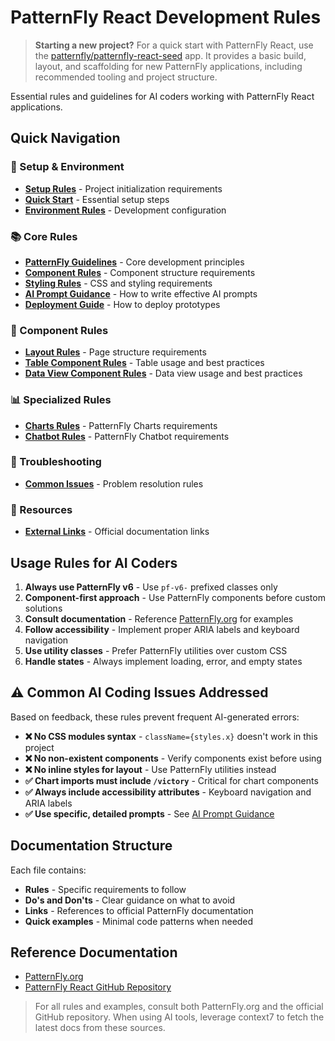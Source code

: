 # PatternFly React Development Rules

> **Starting a new project?**
> For a quick start with PatternFly React, use the [patternfly/patternfly-react-seed](https://github.com/patternfly/patternfly-react-seed) app. It provides a basic build, layout, and scaffolding for new PatternFly applications, including recommended tooling and project structure.

Essential rules and guidelines for AI coders working with PatternFly React applications.

## Quick Navigation

### 🚀 Setup & Environment
- [**Setup Rules**](./setup/README.md) - Project initialization requirements
- [**Quick Start**](./setup/quick-start.md) - Essential setup steps
- [**Environment Rules**](./setup/development-environment.md) - Development configuration

### 📚 Core Rules
- [**PatternFly Guidelines**](./guidelines/README.md) - Core development principles
- [**Component Rules**](./guidelines/component-architecture.md) - Component structure requirements
- [**Styling Rules**](./guidelines/styling-standards.md) - CSS and styling requirements
- [**AI Prompt Guidance**](./guidelines/ai-prompt-guidance.md) - How to write effective AI prompts
- [**Deployment Guide**](./guidelines/deployment-guide.md) - How to deploy prototypes

### 🧩 Component Rules
- [**Layout Rules**](./components/layout/README.md) - Page structure requirements
- [**Table Component Rules**](./components/data-display/table.md) - Table usage and best practices
- [**Data View Component Rules**](./components/data-display/README.md) - Data view usage and best practices

### 📊 Specialized Rules
- [**Charts Rules**](./charts/README.md) - PatternFly Charts requirements
- [**Chatbot Rules**](./chatbot/README.md) - PatternFly Chatbot requirements

### 🔧 Troubleshooting
- [**Common Issues**](./troubleshooting/common-issues.md) - Problem resolution rules

### 📖 Resources
- [**External Links**](./resources/external-links.md) - Official documentation links

## Usage Rules for AI Coders

1. **Always use PatternFly v6** - Use `pf-v6-` prefixed classes only
2. **Component-first approach** - Use PatternFly components before custom solutions
3. **Consult documentation** - Reference [PatternFly.org](https://www.patternfly.org/) for examples
4. **Follow accessibility** - Implement proper ARIA labels and keyboard navigation
5. **Use utility classes** - Prefer PatternFly utilities over custom CSS
6. **Handle states** - Always implement loading, error, and empty states

## ⚠️ Common AI Coding Issues Addressed

Based on feedback, these rules prevent frequent AI-generated errors:

- **❌ No CSS modules syntax** - `className={styles.x}` doesn't work in this project
- **❌ No non-existent components** - Verify components exist before using
- **❌ No inline styles for layout** - Use PatternFly utilities instead
- **✅ Chart imports must include `/victory`** - Critical for chart components
- **✅ Always include accessibility attributes** - Keyboard navigation and ARIA labels
- **✅ Use specific, detailed prompts** - See [AI Prompt Guidance](./guidelines/ai-prompt-guidance.md)

## Documentation Structure

Each file contains:
- **Rules** - Specific requirements to follow
- **Do's and Don'ts** - Clear guidance on what to avoid
- **Links** - References to official PatternFly documentation
- **Quick examples** - Minimal code patterns when needed

## Reference Documentation

- [PatternFly.org](https://www.patternfly.org/)
- [PatternFly React GitHub Repository](https://github.com/patternfly/patternfly-react)

> For all rules and examples, consult both PatternFly.org and the official GitHub repository. When using AI tools, leverage context7 to fetch the latest docs from these sources.